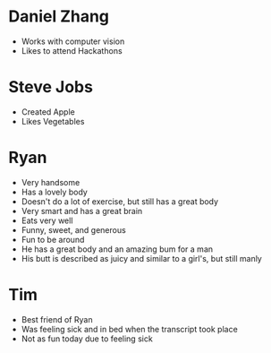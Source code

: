 # Daniel Zhang
- Works with computer vision
- Likes to attend Hackathons

# Steve Jobs
- Created Apple
- Likes Vegetables

# Ryan
- Very handsome
- Has a lovely body
- Doesn't do a lot of exercise, but still has a great body
- Very smart and has a great brain
- Eats very well
- Funny, sweet, and generous
- Fun to be around
- He has a great body and an amazing bum for a man
- His butt is described as juicy and similar to a girl's, but still manly

# Tim
- Best friend of Ryan
- Was feeling sick and in bed when the transcript took place
- Not as fun today due to feeling sick